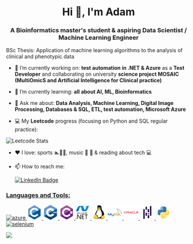 <h1 align="center">Hi 👋, I'm Adam</h1>
<h3 align="center">A Bioinformatics master's student & aspiring Data Scientist / Machine Learning Engineer</h3>

BSc Thesis: Application of machine learning algorithms to the analysis of clinical and phenotypic data
- 🔭 I’m currently working on: **test automation in .NET & Azure** as a **Test Developer** and collaborating on university **science project MOSAIC (MultiOmicS and Artificial Intelligence for Clinical practice)**
     
- 🌱 I’m currently learning: **all about AI, ML, Bioinformatics**

- 💬 Ask me about: **Data Analysis, Machine Learning, Digital Image Processing, Databases & SQL, ETL, test automation, Microsoft Azure**

- 💻 My **Leetcode** progress (focusing on Python and SQL regular practice):

![Leetcode Stats](https://leetcard.jacoblin.cool/a_langowski?theme=nord,?border=0&radius=20)

- ❤️ I love: sports 🏊🚴🏃, music 🎹 🎸 & reading about tech 💻
- 📫 How to reach me: 
    
    <a href="https://www.linkedin.com/in/adam-%C5%82angowski-8b7397237/">
    <img src="https://img.shields.io/badge/LinkedIn-blue?style=for-the-badge&logo=linkedin&logoColor=white" alt="LinkedIn Badge"/>
</div> 

<h3 align="left">Languages and Tools:</h3>
<p align="left"> <a href="https://azure.microsoft.com/en-in/" target="_blank" rel="noreferrer"> <img src="https://www.vectorlogo.zone/logos/microsoft_azure/microsoft_azure-icon.svg" alt="azure" width="40" height="40"/> </a> <a href="https://www.cprogramming.com/" target="_blank" rel="noreferrer"> <img src="https://raw.githubusercontent.com/devicons/devicon/master/icons/c/c-original.svg" alt="c" width="40" height="40"/> </a> <a href="https://www.w3schools.com/cpp/" target="_blank" rel="noreferrer"> <img src="https://raw.githubusercontent.com/devicons/devicon/master/icons/cplusplus/cplusplus-original.svg" alt="cplusplus" width="40" height="40"/> </a> <a href="https://www.w3schools.com/cs/" target="_blank" rel="noreferrer"> <img src="https://raw.githubusercontent.com/devicons/devicon/master/icons/csharp/csharp-original.svg" alt="csharp" width="40" height="40"/> </a> <a href="https://dotnet.microsoft.com/" target="_blank" rel="noreferrer"> <img src="https://raw.githubusercontent.com/devicons/devicon/master/icons/dot-net/dot-net-original-wordmark.svg" alt="dotnet" width="40" height="40"/> </a> <a href="https://www.linux.org/" target="_blank" rel="noreferrer"> <img src="https://raw.githubusercontent.com/devicons/devicon/master/icons/linux/linux-original.svg" alt="linux" width="40" height="40"/> </a> <a href="https://www.mysql.com/" target="_blank" rel="noreferrer"> <img src="https://raw.githubusercontent.com/devicons/devicon/master/icons/mysql/mysql-original-wordmark.svg" alt="mysql" width="40" height="40"/> </a> <a href="https://www.oracle.com/" target="_blank" rel="noreferrer"> <img src="https://raw.githubusercontent.com/devicons/devicon/master/icons/oracle/oracle-original.svg" alt="oracle" width="40" height="40"/> </a> <a href="https://pandas.pydata.org/" target="_blank" rel="noreferrer"> <img src="https://raw.githubusercontent.com/devicons/devicon/2ae2a900d2f041da66e950e4d48052658d850630/icons/pandas/pandas-original.svg" alt="pandas" width="40" height="40"/> </a> <a href="https://www.python.org" target="_blank" rel="noreferrer"> <img src="https://raw.githubusercontent.com/devicons/devicon/master/icons/python/python-original.svg" alt="python" width="40" height="40"/> </a> <a href="https://www.selenium.dev" target="_blank" rel="noreferrer"> <img src="https://raw.githubusercontent.com/detain/svg-logos/780f25886640cef088af994181646db2f6b1a3f8/svg/selenium-logo.svg" alt="selenium" width="40" height="40"/> </a> </p>

<img src="https://github-readme-stats.vercel.app/api/top-langs?username=adam-langowski&layout=compact&theme=dark"/>   

